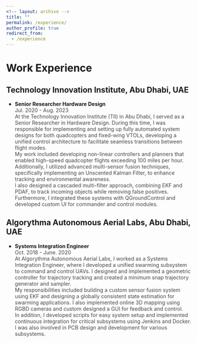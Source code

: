 ```yaml
---
<!-- layout: archive -->
title: ""
permalink: /experience/
author_profile: true
redirect_from:
  - /experience
---
```


<head>
<style>
p.research {
  text-align: justify;
}
div.title {
  text-align: left;
  font-weight: bold;
}
div.description {
  text-align: left;
  opacity: 0.8;
}
</style>
</head>

# Work Experience

## Technology Innovation Institute, Abu Dhabi, UAE

<ul style="list-style-type:square">

<li>
<div class="title">Senior Researcher Hardware Design</div>
<div class="description">Jul. 2020 - Aug. 2023</div>
<div class="description">
At the Technology Innovation Institute (TII) in Abu Dhabi, I served as a Senior Researcher in Hardware Design. During this time, I was responsible for implementing and setting up fully automated system designs for both quadcopters and fixed-wing VTOLs, developing a unified control architecture to facilitate seamless transitions between flight modes.
</div>
<div class="description">
My work included developing non-linear controllers and planners that enabled high-speed quadcopter flights exceeding 100 miles per hour. Additionally, I utilized advanced multi-sensor fusion techniques, specifically implementing an Unscented Kalman Filter, to enhance tracking and environmental awareness.
</div>
<div class="description">
I also designed a cascaded multi-filter approach, combining EKF and PDAF, to track incoming objects while removing false positives. Furthermore, I integrated these systems with QGroundControl and developed custom UI for commander and control modules.
</div>
</li>

</ul>

## Algorythma Autonomous Aerial Labs, Abu Dhabi, UAE

<ul style="list-style-type:square">

<li>
<div class="title">Systems Integration Engineer</div>
<div class="description">Oct. 2018 - June. 2020</div>
<div class="description">
At Algorythma Autonomous Aerial Labs, I worked as a Systems Integration Engineer, where I developed a unified swarming subsystem to command and control UAVs. I designed and implemented a geometric controller for trajectory tracking and created a minimum snap trajectory generator and sampler.
</div>
<div class="description">
My responsibilities included building a custom sensor fusion system using EKF and designing a globally consistent state estimation for swarming applications. I also implemented online 3D mapping using RGBD cameras and custom designed a GUI for feedback and control.
</div>
<div class="description">
In addition, I developed scripts for easy system setup and implemented continuous integration for critical subsystems using Jenkins and Docker. I was also involved in PCB design and development for various subsystems.
</div>
</li>

</ul>
